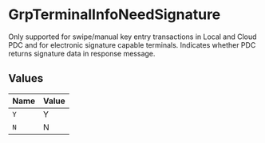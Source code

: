 # GrpTerminalInfoNeedSignature

Only supported for swipe/manual key entry transactions in Local and Cloud PDC and for electronic signature capable terminals. Indicates whether PDC returns signature data in response message.


## Values

| Name  | Value |
| ----- | ----- |
| `Y`   | Y     |
| `N`   | N     |